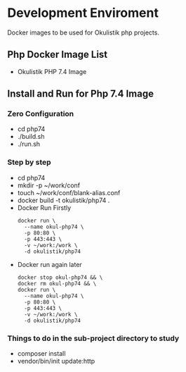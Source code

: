 # Development Enviroment
Docker images to be used for Okulistik php projects.

## Php Docker Image List
* Okulistik PHP 7.4 Image 

## Install and Run for Php 7.4 Image
### Zero Configuration
* cd php74
* ./build.sh
* ./run.sh

### Step by step
* cd php74
* mkdir -p ~/work/conf
* touch ~/work/conf/blank-alias.conf
* docker build -t okulistik/php74 .
* Docker Run Firstly
    ```
    docker run \
      --name okul-php74 \
      -p 80:80 \ 
      -p 443:443 \
      -v ~/work:/work \
      -d okulistik/php74
    ```
* Docker run again later    
    ```
    docker stop okul-php74 && \
    docker rm okul-php74 && \
    docker run \
      --name okul-php74 \
      -p 80:80 \ 
      -p 443:443 \
      -v ~/work:/work \
      -d okulistik/php74
    ````

### Things to do in the sub-project directory to study
* composer install
* vendor/bin/init update:http

